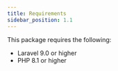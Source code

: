 ```yaml
---
title: Requirements
sidebar_position: 1.1
---
```


This package requires the following:

- Laravel 9.0 or higher
- PHP 8.1 or higher
